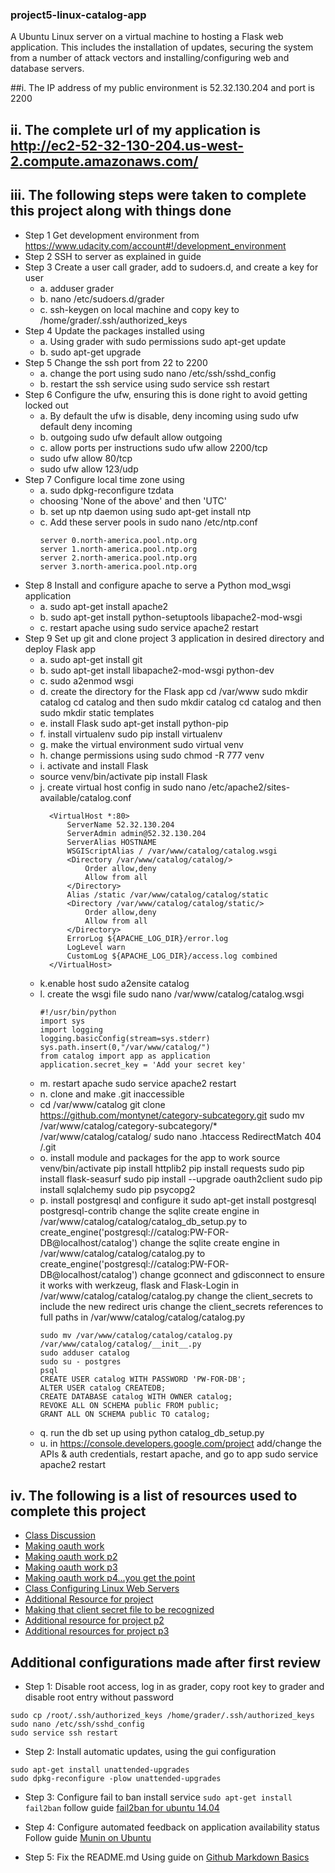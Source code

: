 ### project5-linux-catalog-app
A Ubuntu Linux server on a virtual machine to hosting a Flask web application.
This includes the installation of updates, securing the system from a number of attack vectors and installing/configuring web and database servers.

##i. The IP address of my public environment is 52.32.130.204 and port is 2200

## ii. The complete url of my application is http://ec2-52-32-130-204.us-west-2.compute.amazonaws.com/

## iii. The following steps were taken to complete this project along with things done

- Step 1 Get development environment from https://www.udacity.com/account#!/development_environment
- Step 2 SSH to server as explained in guide
- Step 3 Create a user call grader, add to sudoers.d, and create a key for user
  - a. adduser grader
  - b. nano /etc/sudoers.d/grader
  - c. ssh-keygen on local machine and copy key to /home/grader/.ssh/authorized_keys
- Step 4 Update the packages installed using
  - a. Using grader with sudo permissions sudo apt-get update
  - b. sudo apt-get upgrade
- Step 5 Change the ssh port from 22 to 2200
  - a. change the port using sudo nano /etc/ssh/sshd_config
  - b. restart the ssh service using sudo service ssh restart
- Step 6 Configure the ufw, ensuring this is done right to avoid getting locked out
  - a. By default the ufw is disable, deny incoming using sudo ufw default deny incoming
  - b. outgoing sudo ufw default allow outgoing
  - c. allow ports per instructions sudo ufw allow 2200/tcp
  - sudo ufw allow 80/tcp
  - sudo ufw allow 123/udp
- Step 7 Configure local time zone using
  - a. sudo dpkg-reconfigure tzdata
  - choosing 'None of the above' and then 'UTC'
  - b. set up ntp daemon using sudo apt-get install ntp
  - c. Add these server pools in sudo nano /etc/ntp.conf
    ```
    server 0.north-america.pool.ntp.org
    server 1.north-america.pool.ntp.org
    server 2.north-america.pool.ntp.org
    server 3.north-america.pool.ntp.org
    ```
- Step 8 Install and configure apache to serve a Python mod_wsgi application
  - a. sudo apt-get install apache2
  - b. sudo apt-get install python-setuptools libapache2-mod-wsgi
  - c. restart apache using sudo service apache2 restart
- Step 9 Set up git and clone project 3 application in desired directory and deploy Flask app
  - a. sudo apt-get install git
  - b. sudo apt-get install libapache2-mod-wsgi python-dev
  - c. sudo a2enmod wsgi
  - d.  create the directory for the Flask app
    cd /var/www
    sudo mkdir catalog
    cd catalog and then sudo mkdir catalog
    cd catalog and then sudo mkdir static templates
  - e. install Flask sudo apt-get install python-pip
  - f. install virtualenv sudo pip install virtualenv
  - g. make the virtual environment sudo virtual venv
  - h. change permissions using sudo chmod -R 777 venv
  - i. activate and install Flask
  - source venv/bin/activate
    pip install Flask
  - j. create virtual host config in sudo nano /etc/apache2/sites-available/catalog.conf
    ```
      <VirtualHost *:80>
          ServerName 52.32.130.204
          ServerAdmin admin@52.32.130.204
          ServerAlias HOSTNAME
          WSGIScriptAlias / /var/www/catalog/catalog.wsgi
          <Directory /var/www/catalog/catalog/>
              Order allow,deny
              Allow from all
          </Directory>
          Alias /static /var/www/catalog/catalog/static
          <Directory /var/www/catalog/catalog/static/>
              Order allow,deny
              Allow from all
          </Directory>
          ErrorLog ${APACHE_LOG_DIR}/error.log
          LogLevel warn
          CustomLog ${APACHE_LOG_DIR}/access.log combined
      </VirtualHost>
      ```
  - k.enable host sudo a2ensite catalog
  - l. create the wsgi file sudo nano /var/www/catalog/catalog.wsgi
      ```
      #!/usr/bin/python
      import sys
      import logging
      logging.basicConfig(stream=sys.stderr)
      sys.path.insert(0,"/var/www/catalog/")
      from catalog import app as application
      application.secret_key = 'Add your secret key'
      ```
  - m. restart apache sudo service apache2 restart
  - n. clone and make .git inaccessible
  - cd /var/www/catalog
    git clone https://github.com/montynet/category-subcategory.git
    sudo mv /var/www/catalog/category-subcategory/* /var/www/catalog/catalog/
    sudo nano .htaccess
    RedirectMatch 404 /\.git
  - o. install module and packages for the app to work
    source venv/bin/activate
    pip install httplib2
    pip install requests
    sudo pip install flask-seasurf
    sudo pip install --upgrade oauth2client
    sudo pip install sqlalchemy
    sudo pip psycopg2
  - p. install postgresql and configure it
    sudo apt-get install postgresql postgresql-contrib
    change the sqlite create engine in /var/www/catalog/catalog/catalog_db_setup.py to create_engine('postgresql://catalog:PW-FOR-DB@localhost/catalog')
    change the sqlite create engine in /var/www/catalog/catalog/catalog.py to create_engine('postgresql://catalog:PW-FOR-DB@localhost/catalog')
    change gconnect and gdisconnect to ensure it works with werkzeug, flask and Flask-Login in /var/www/catalog/catalog/catalog.py
    change the client_secrets to include the new redirect uris
    change the client_secrets references to full paths in /var/www/catalog/catalog/catalog.py
    ```
    sudo mv /var/www/catalog/catalog/catalog.py /var/www/catalog/catalog/__init__.py
    sudo adduser catalog
    sudo su - postgres
    psql
    CREATE USER catalog WITH PASSWORD 'PW-FOR-DB';
    ALTER USER catalog CREATEDB;
    CREATE DATABASE catalog WITH OWNER catalog;
    REVOKE ALL ON SCHEMA public FROM public;
    GRANT ALL ON SCHEMA public TO catalog;
    ```
  - q. run the db set up using python catalog_db_setup.py
  - u. in https://console.developers.google.com/project add/change the APIs & auth credentials, restart apache,
    and go to app
    sudo service apache2 restart

## iv. The following is a list of resources used to complete this project
- [Class Discussion](https://discussions.udacity.com/c/nd004-p5-linux-based-server-configuration)
- [Making oauth work](https://discussions.udacity.com/t/google-oauth2-ajax-call-not-working/31912)
- [Making oauth work p2](https://discussions.udacity.com/t/google-sign-in-oauth-error/29733/2)
- [Making oauth work p3](https://discussions.udacity.com/t/google-sign-in-problems/28191)
- [Making oauth work p4...you get the point](https://discussions.udacity.com/t/oauth2credentials-object-is-not-json-serializable/18472/4)
- [Class Configuring Linux Web Servers](https://www.udacity.com/course/configuring-linux-web-servers--ud299)
- [Additional Resource for project](https://discussions.udacity.com/t/p5-how-i-got-through-it/15342/6)
- [Making that client secret file to be recognized](http://stackoverflow.com/questions/12201928/python-open-method-ioerror-errno-2-no-such-file-or-directory)
- [Additional resource for project p2](https://discussions.udacity.com/t/project-5-resources/28343)
- [Additional resources for project p3](https://discussions.udacity.com/t/markedly-underwhelming-and-potentially-wrong-resource-list-for-p5/8587)

## Additional configurations made after first review
- Step 1: Disable root access, log in as grader, copy root key to grader and disable root entry without password
```
sudo cp /root/.ssh/authorized_keys /home/grader/.ssh/authorized_keys
sudo nano /etc/ssh/sshd_config
sudo service ssh restart

```

- Step 2: Install automatic updates, using the gui configuration
```
sudo apt-get install unattended-upgrades
sudo dpkg-reconfigure -plow unattended-upgrades
```

- Step 3: Configure fail to ban
install service `sudo apt-get install fail2ban`
follow guide [fail2ban for ubuntu 14.04](https://www.digitalocean.com/community/tutorials/how-to-protect-ssh-with-fail2ban-on-ubuntu-14-04)

- Step 4: Configure automated feedback on application availability status
Follow guide [Munin on Ubuntu](https://www.digitalocean.com/community/tutorials/how-to-install-munin-on-an-ubuntu-vps)

- Step 5: Fix the README.md
Using guide on [Github Markdown Basics](https://help.github.com/articles/markdown-basics/)




